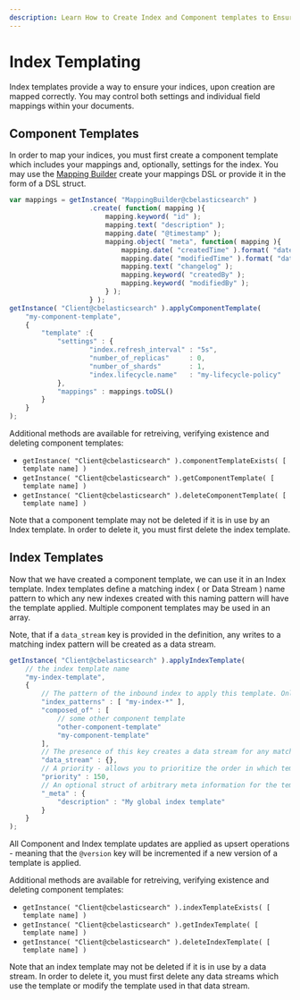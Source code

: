 ```yaml
---
description: Learn How to Create Index and Component templates to Ensure Data Mappings
---
```


# Index Templating

Index templates provide a way to ensure your indices, upon creation are mapped correctly.  You may control both settings and individual field mappings within your documents. 


## Component Templates

In order to map your indices, you must first create a component template which includes your mappings and, optionally, settings for the index. You may use the [Mapping Builder](Mapping-Builder.md) create your mappings DSL or provide it in the form of a DSL struct. 

```js
var mappings = getInstance( "MappingBuilder@cbelasticsearch" )
                    .create( function( mapping ){
                        mapping.keyword( "id" );
                        mapping.text( "description" );
                        mapping.date( "@timestamp" );
                        mapping.object( "meta", function( mapping ){
                            mapping.date( "createdTime" ).format( "date_time_no_millis" );
                            mapping.date( "modifiedTime" ).format( "date_time_no_millis" );
                            mapping.text( "changelog" );
                            mapping.keyword( "createdBy" );
                            mapping.keyword( "modifiedBy" );
                        } );
                    } );
getInstance( "Client@cbelasticsearch" ).applyComponentTemplate(
    "my-component-template",
    { 
        "template" :{
            "settings" : {
                    "index.refresh_interval" : "5s",
                    "number_of_replicas"     : 0,
                    "number_of_shards"       : 1,
                    "index.lifecycle.name"   : "my-lifecycle-policy"
            },
            "mappings" : mappings.toDSL()
        }
    }
);
```

Additional methods are available for retreiving, verifying existence and deleting component templates:

* `getInstance( "Client@cbelasticsearch" ).componentTemplateExists( [ template name] )`
* `getInstance( "Client@cbelasticsearch" ).getComponentTemplate( [ template name] )`
* `getInstance( "Client@cbelasticsearch" ).deleteComponentTemplate( [ template name] )`

Note that a component template may not be deleted if it is in use by an Index template.  In order to delete it, you must first delete the index template.


## Index Templates

Now that we have created a component template, we can use it in an Index template.  Index templates define a matching index ( or Data Stream ) name pattern to which any new indexes created with this naming pattern will have the template applied.  Multiple component templates may be used in an array.

Note, that if a `data_stream` key is provided in the definition, any writes to a matching index pattern will be created as a data stream.

```js
getInstance( "Client@cbelasticsearch" ).applyIndexTemplate(
    // the index template name
    "my-index-template",
    {
        // The pattern of the inbound index to apply this template. Only applies the template to newly created indices
        "index_patterns" : [ "my-index-*" ],
        "composed_of" : [
            // some other component template
            "other-component-template" 
            "my-component-template" 
        ],
        // The presence of this key creates a data stream for any matching index pattern. If it is absent an index will be created when data is received
        "data_stream" : {},
        // A priority - allows you to prioritize the order in which templates are applied with similar patterns
        "priority" : 150,
        // An optional struct of arbitrary meta information for the template
        "_meta" : {
            "description" : "My global index template"
        }
    }
);
```
All Component and Index template updates are applied as upsert operations - meaning that the `@version` key will be incremented if a new version of a template is applied.

Additional methods are available for retreiving, verifying existence and deleting component templates:

* `getInstance( "Client@cbelasticsearch" ).indexTemplateExists( [ template name] )`
* `getInstance( "Client@cbelasticsearch" ).getIndexTemplate( [ template name] )`
* `getInstance( "Client@cbelasticsearch" ).deleteIndexTemplate( [ template name] )`

Note that an index template may not be deleted if it is in use by a data stream.  In order to delete it, you must first delete any data streams which use the template or modify the template used in that data stream.

